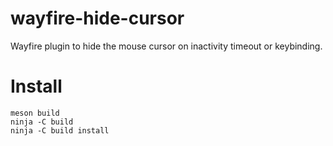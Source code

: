 # wayfire-hide-cursor
Wayfire plugin to hide the mouse cursor on inactivity timeout or keybinding.

# Install
```
meson build
ninja -C build
ninja -C build install
```
